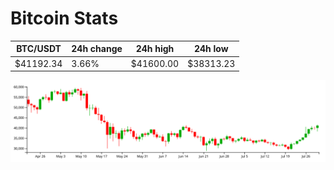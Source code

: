 # Bitcoin Stats

BTC/USDT|24h change|24h high|24h low|
|---|---|---|---|
|$41192.34|3.66%|$41600.00|$38313.23|

<img src="./chart.svg">

